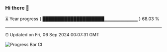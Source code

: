 ### Hi there 👋

⏳ Year progress { ████████████████████▁▁▁▁▁▁▁▁▁▁ } 68.03 %

---

⏰ Updated on Fri, 06 Sep 2024 00:07:31 GMT

![Progress Bar CI](https://github.com/EinsPommes/EinsPommes/blob/main/.github/workflows/main.yml)
